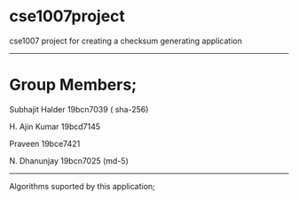 # cse1007project
cse1007 project for creating a checksum generating application

-------------------------------------------------------------

# Group Members;

Subhajit Halder 19bcn7039 ( sha-256)

H. Ajin Kumar 19bcd7145

Praveen 19bce7421

N. Dhanunjay 19bcn7025 (md-5)

---------------------------------------------

Algorithms suported by this application;
